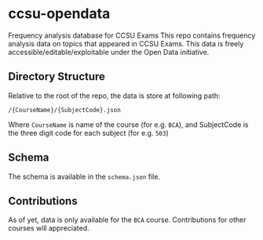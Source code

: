 # ccsu-opendata
Frequency analysis database for CCSU Exams
This repo contains frequency analysis data on topics that appeared in CCSU Exams. This data is freely accessible/editable/exploitable under the Open Data initiative.

## Directory Structure
Relative to the root of the repo, the data is store at following path:
```
/{CourseName}/{SubjectCode}.json
```
Where `CourseName` is name of the course (for e.g. `BCA`), and SubjectCode is the three digit code for each subject (for e.g. `503`)

## Schema
The schema is available in the `schema.json` file.

## Contributions
As of yet, data is only available for the `BCA` course. Contributions for other courses will appreciated.
